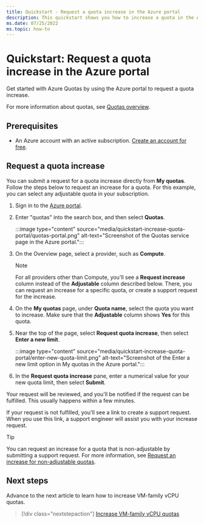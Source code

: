 ```yaml
---
title: Quickstart - Request a quota increase in the Azure portal
description: This quickstart shows you how to increase a quota in the Azure portal.
ms.date: 07/25/2022
ms.topic: how-to
---
```


# Quickstart: Request a quota increase in the Azure portal

Get started with Azure Quotas by using the Azure portal to request a quota increase.

For more information about quotas, see [Quotas overview](quotas-overview.md).

## Prerequisites

- An Azure account with an active subscription. [Create an account for free](https://azure.microsoft.com/free/?WT.mc_id=A261C142F).

## Request a quota increase

You can submit a request for a quota increase directly from **My quotas**. Follow the steps below to request an increase for a quota. For this example, you can select any adjustable quota in your subscription.

1. Sign in to the [Azure portal](https://portal.azure.com).
1. Enter "quotas" into the search box, and then select **Quotas**.

   :::image type="content" source="media/quickstart-increase-quota-portal/quotas-portal.png" alt-text="Screenshot of the Quotas service page in the Azure portal.":::

1. On the Overview page, select a provider, such as **Compute**.

   > [!NOTE]
   > For all providers other than Compute, you'll see a **Request increase** column instead of the **Adjustable** column described below. There, you can request an increase for a specific quota, or create a support request for the increase.

1. On the **My quotas** page, under **Quota name**, select the quota you want to increase. Make sure that the **Adjustable** column shows **Yes** for this quota.
1. Near the top of the page, select **Request quota increase**, then select **Enter a new limit**.

   :::image type="content" source="media/quickstart-increase-quota-portal/enter-new-quota-limit.png" alt-text="Screenshot of the Enter a new limit option in My quotas in the Azure portal.":::

1. In the **Request quota increase** pane, enter a numerical value for your new quota limit, then select **Submit**.

Your request will be reviewed, and you'll be notified if the request can be fulfilled. This usually happens within a few minutes.

If your request is not fulfilled, you'll see a link to create a support request. When you use this link, a support engineer will assist you with your increase request.

> [!TIP]
> You can request an increase for a quota that is non-adjustable by submitting a support request. For more information, see [Request an increase for non-adjustable quotas](per-vm-quota-requests.md#request-an-increase-for-non-adjustable-quotas).

## Next steps

Advance to the next article to learn how to increase VM-family vCPU quotas.
> [!div class="nextstepaction"]
> [Increase VM-family vCPU quotas](per-vm-quota-requests.md)
